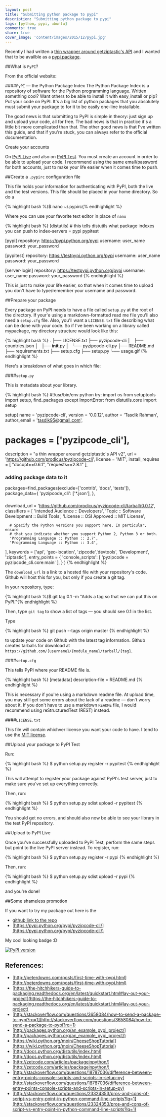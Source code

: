 ```yaml
---
layout: post
title: "Submitting python package to pypi"
description: "Submitting python package to pypi"
tags: [python, pypi, ubuntu]
comments: true
share: true
cover_image: 'content/images/2015/12/pypi.jpg'
---
```


Recently I had written a [thin wrapper around getziptastic's API](https://github.com/prodicus/pyzipcode-cli/) and I wanted that to be availble as a [pypi package](pypi.python.org/pypi). 

##What is `PyPI`?

From the official website:

####`PyPI` — the Python Package Index
The Python Package Index is a repository of software for the Python programming language.
Written something cool? Want others to be able to install it with easy_install or pip? Put your code on PyPI. It's a big list of python packages that you absolutely must submit your package to for it to be easily one-line installable.

The good news is that submitting to PyPI is simple in theory: just sign up and upload your code, all for free. The bad news is that in practice it's a little bit more complicated than that. The other good news is that I've written this guide, and that if you're stuck, you can always refer to the official documentation.

Create your accounts

On [PyPI Live](http://pypi.python.org/pypi?%3Aaction=register_form) and also on [PyPI Test](http://testpypi.python.org/pypi?%3Aaction=register_form). You must create an account in order to be able to upload your code. I recommend using the same email/password for both accounts, just to make your life easier when it comes time to push.

##Create a `.pypirc` configuration file

This file holds your information for authenticating with PyPI, both the live and the test versions. This file should be placed in your home directory. So do a 

{% highlight bash %}$ nano ~/.pypirc{% endhighlight %}

Where you can use your favorite text editor in place of `nano`

{% highlight bash %}
[distutils] # this tells distutils what package indexes you can push to
index-servers =
  pypi
  pypitest

[pypi]
repository: https://pypi.python.org/pypi
username: user_name
password: your_password

[pypitest]
repository: https://testpypi.python.org/pypi
username: user_name
password: your_password

[server-login]
repository: https://testpypi.python.org/pypi
username: user_name
password: your_password
{% endhighlight %}

This is just to make your life easier, so that when it comes time to upload you don't have to type/remember your username and password. 

##Prepare your package

Every package on PyPI needs to have a file called `setup.py` at the root of the directory. If your'e using a markdown-formatted read me file you'll also need a `setup.cfg` file. Also, you'll want a `LICENSE.txt` file describing what can be done with your code. So if I've been working on a library called mypackage, my directory structure would look like this:

{% highlight bash %}
.
├── LICENSE.txt
├── pyzipcode-cli
│   ├── countries.json
│   ├── __init__.py
│   └── pyzipcode-cli.py
├── README.md
├── requirements.txt
├── setup.cfg
├── setup.py
└── usage.gif
{% endhighlight %}

Here's a breakdown of what goes in which file:

####`setup.py`

This is metadata about your library.

{% highlight bash %}
#!/usr/bin/env python
try:
  import os
  from setuptools import setup, find_packages
except ImportError:
  from distutils.core import setup

setup(
  name = 'pyzipcode-cli',
  version = '0.0.12',
  author = 'Tasdik Rahman',
  author_email = 'tasdik95@gmail.com',
  # packages = ['pyzipcode_cli'], 
  description = "a thin wrapper around getziptastic's API v2",
  url = 'https://github.com/prodicus/pyzipcode-cli', 
  license = 'MIT',
  install_requires = [
    "docopt==0.6.1",
    "requests==2.8.1"
  ],
  ### adding package data to it 
  packages=find_packages(exclude=['contrib', 'docs', 'tests']),
  package_data={
      'pyzipcode_cli': ['*.json'],
  },

  ###
  download_url = 'https://github.com/prodicus/pyzipcode-cli/tarball/0.0.12', 
  classifiers = [
      'Intended Audience :: Developers',
      'Topic :: Software Development :: Build Tools',
      'License :: OSI Approved :: MIT License',

      # Specify the Python versions you support here. In particular, ensure
      # that you indicate whether you support Python 2, Python 3 or both.
      'Programming Language :: Python :: 2.7',
      'Programming Language :: Python :: 3.4',
  ],
  keywords = ['api', 'geo-location', 'zipcode','devtools', 'Development', 'ziptastic'], 
  entry_points = {
        'console_scripts': [
            'pyzipcode = pyzipcode_cli.core:main'
      ],
    }
)
{% endhighlight %}

The `download_url` is a link to a hosted file with your repository's code. Github will host this for you, but only if you create a git tag. 

In your repository, type: 

{% highlight bash %}$ git tag 0.1 -m "Adds a tag so that we can put this on PyPI."{% endhighlight %}
 
Then, type `git tag` to show a list of tags — you should see 0.1 in the list. 

Type 

{% highlight bash %}
git push --tags origin master
{% endhighlight %}

 to update your code on Github with the latest tag information. Github creates tarballs for download at `https://github.com/{username}/{module_name}/tarball/{tag}`.

####`setup.cfg`

This tells PyPI where your README file is.


{% highlight bash %}
[metadata]
description-file = README.md
{% endhighlight %}

This is necessary if you're using a markdown readme file. At upload time, you may still get some errors about the lack of a readme — don't worry about it. If you don't have to use a markdown `README` file, I would recommend using reStructuredText (REST) instead.

####`LICENSE.txt`

This file will contain whichver license you want your code to have. I tend to use the [MIT license](prodicus.mit-license.org).

##Upload your package to PyPI Test

Run:

{% highlight bash %}
$ python setup.py register -r pypitest
{% endhighlight %}

This will attempt to register your package against PyPI's test server, just to make sure you've set up everything correctly.

Then, run:

{% highlight bash %}
$ python setup.py sdist upload -r pypitest
{% endhighlight %}

You should get no errors, and should also now be able to see your library in the test PyPI repository.

##Upload to PyPI Live

Once you've successfully uploaded to PyPI Test, perform the same steps but point to the live PyPI server instead. To register, run:

{% highlight bash %}
$ python setup.py register -r pypi
{% endhighlight %}

Then, run:

{% highlight bash %}
$ python setup.py sdist upload -r pypi
{% endhighlight %}

and you're done!

##Some shameless promotion

If you want to try my package out here is the 

- [github link to the repo](https://github.com/prodicus/pyzipcode-cli/)
- [https://pypi.python.org/pypi/pyzipcode-cli/](https://pypi.python.org/pypi/pyzipcode-cli/)

My cool looking badge :D

[![PyPI version](https://badge.fury.io/py/pyzipcode-cli.svg)](https://badge.fury.io/py/pyzipcode-cli) 


## References:

* [http://peterdowns.com/posts/first-time-with-pypi.html](http://peterdowns.com/posts/first-time-with-pypi.html)
* [https://the-hitchhikers-guide-to-packaging.readthedocs.org/en/latest/quickstart.html#lay-out-your-project](https://the-hitchhikers-guide-to-packaging.readthedocs.org/en/latest/quickstart.html#lay-out-your-project)
* [http://stackoverflow.com/questions/3658084/how-to-send-a-package-to-pypi?rq=1](http://stackoverflow.com/questions/3658084/how-to-send-a-package-to-pypi?rq=1)
* [http://packages.python.org/an_example_pypi_project/](http://packages.python.org/an_example_pypi_project/)
* [https://wiki.python.org/moin/CheeseShopTutorial](https://wiki.python.org/moin/CheeseShopTutorial)
* [http://docs.python.org/distutils/index.html](http://docs.python.org/distutils/index.html)
* [http://zetcode.com/articles/packageinpython/](http://zetcode.com/articles/packageinpython/)
* [http://stackoverflow.com/questions/18787036/difference-between-entry-points-console-scripts-and-scripts-in-setup-py](http://stackoverflow.com/questions/18787036/difference-between-entry-points-console-scripts-and-scripts-in-setup-py)
* [http://stackoverflow.com/questions/23324353/pros-and-cons-of-script-vs-entry-point-in-python-command-line-scripts?lq=1](http://stackoverflow.com/questions/23324353/pros-and-cons-of-script-vs-entry-point-in-python-command-line-scripts?lq=1)
